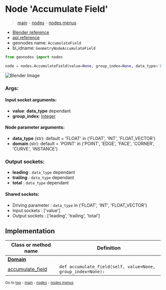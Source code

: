 # Node 'Accumulate Field'

> [main](../structure.md) - [nodes](nodes.md) - [nodes menus](nodes_menus.md)

- [Blender reference](https://docs.blender.org/manual/en/latest/modeling/geometry_nodes/utilities/accumulate_field.html)
- [api reference](https://docs.blender.org/api/current/bpy.types.GeometryNodeAccumulateField.html)
- geonodes name: `AccumulateField`
- bl_idname: `GeometryNodeAccumulateField`

```python
from geonodes import nodes

node = nodes.AccumulateField(value=None, group_index=None, data_type='FLOAT', domain='POINT')
```

![Blender Image](https://docs.blender.org/manual/en/latest/_images/node-types_GeometryNodeAccumulateField.webp)

### Args:

#### Input socket arguments:

- **value**: **data_type** dependant
- **group_index**: [Integer](Integer.md)

#### Node parameter arguments:

- **data_type** (str): default = 'FLOAT' in ('FLOAT', 'INT', 'FLOAT_VECTOR')
- **domain** (str): default = 'POINT' in ('POINT', 'EDGE', 'FACE', 'CORNER', 'CURVE', 'INSTANCE')

### Output sockets:

- **leading** : ``data_type`` dependant
- **trailing** : ``data_type`` dependant
- **total** : ``data_type`` dependant

#### Shared sockets:

- Driving parameter : ``data_type`` in ('FLOAT', 'INT', 'FLOAT_VECTOR')
- Input sockets  : ['value']
- Output sockets : ['leading', 'trailing', 'total']
## Implementation

| Class or method name | Definition |
|----------------------|------------|
| **[Domain](Domain.md)** |
| [accumulate_field](Domain.md#accumulate_field) | `def accumulate_field(self, value=None, group_index=None):` |
<sub>Go to [top](#node-Accumulate-Field) - [main](../structure.md) - [nodes](nodes.md) - [nodes menus](nodes_menus.md)</sub>

